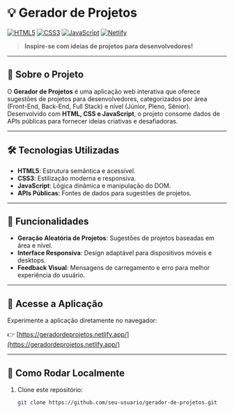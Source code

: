 # 💡 Gerador de Projetos

[![HTML5](https://img.shields.io/badge/HTML5-E34F26?style=for-the-badge&logo=html5&logoColor=white)](https://developer.mozilla.org/docs/Web/HTML)
[![CSS3](https://img.shields.io/badge/CSS3-1572B6?style=for-the-badge&logo=css3&logoColor=white)](https://developer.mozilla.org/docs/Web/CSS)
[![JavaScript](https://img.shields.io/badge/JavaScript-F7DF1E?style=for-the-badge&logo=javascript&logoColor=black)](https://developer.mozilla.org/docs/Web/JavaScript)
[![Netlify](https://img.shields.io/badge/Netlify-00C7B7?style=for-the-badge&logo=netlify&logoColor=white)](https://www.netlify.com/)

> **Inspire-se com ideias de projetos para desenvolvedores!**

---

## 📌 Sobre o Projeto

O **Gerador de Projetos** é uma aplicação web interativa que oferece sugestões de projetos para desenvolvedores, categorizados por área (Front-End, Back-End, Full Stack) e nível (Júnior, Pleno, Sênior). Desenvolvido com **HTML, CSS e JavaScript**, o projeto consome dados de APIs públicas para fornecer ideias criativas e desafiadoras.

---

## 🛠️ Tecnologias Utilizadas

- **HTML5**: Estrutura semântica e acessível.
- **CSS3**: Estilização moderna e responsiva.
- **JavaScript**: Lógica dinâmica e manipulação do DOM.
- **APIs Públicas**: Fontes de dados para sugestões de projetos.

---

## 🚀 Funcionalidades

- **Geração Aleatória de Projetos**: Sugestões de projetos baseadas em área e nível.
- **Interface Responsiva**: Design adaptável para dispositivos móveis e desktops.
- **Feedback Visual**: Mensagens de carregamento e erro para melhor experiência do usuário.

---

## 🔗 Acesse a Aplicação

Experimente a aplicação diretamente no navegador:

👉 [https://geradordeprojetos.netlify.app/](https://geradordeprojetos.netlify.app/)

---

## 🧪 Como Rodar Localmente

1. Clone este repositório:

   ```bash
   git clone https://github.com/seu-usuario/gerador-de-projetos.git
